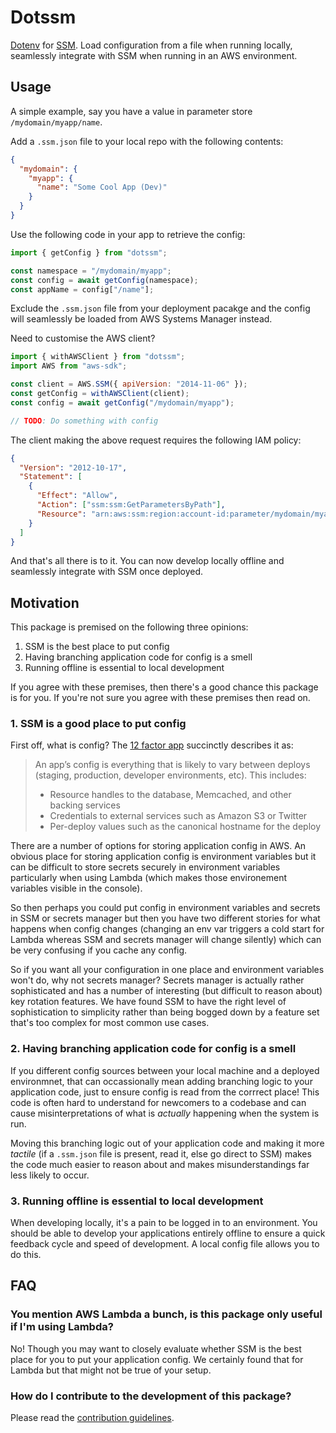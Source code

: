 # Dotssm

[Dotenv](https://www.npmjs.com/package/dotenv) for [SSM](https://docs.aws.amazon.com/systems-manager/latest/userguide/systems-manager-parameter-store.html).
Load configuration from a file when running locally,
seamlessly integrate with SSM when running in an AWS environment.

## Usage

A simple example, say you have a value in parameter store `/mydomain/myapp/name`.

Add a `.ssm.json` file to your local repo with the following contents:

```json
{
  "mydomain": {
    "myapp": {
      "name": "Some Cool App (Dev)"
    }
  }
}
```

Use the following code in your app to retrieve the config:

```js
import { getConfig } from "dotssm";

const namespace = "/mydomain/myapp";
const config = await getConfig(namespace);
const appName = config["/name"];
```

Exclude the `.ssm.json` file from your deployment pacakge and the config
will seamlessly be loaded from AWS Systems Manager instead.

Need to customise the AWS client?

```js
import { withAWSClient } from "dotssm";
import AWS from "aws-sdk";

const client = AWS.SSM({ apiVersion: "2014-11-06" });
const getConfig = withAWSClient(client);
const config = await getConfig("/mydomain/myapp");

// TODO: Do something with config
```

The client making the above request requires the following IAM policy:

```json
{
  "Version": "2012-10-17",
  "Statement": [
    {
      "Effect": "Allow",
      "Action": ["ssm:ssm:GetParametersByPath"],
      "Resource": "arn:aws:ssm:region:account-id:parameter/mydomain/myapp/*"
    }
  ]
}
```

And that's all there is to it.
You can now develop locally offline and seamlessly integrate with SSM once deployed.

## Motivation

This package is premised on the following three opinions:

1. SSM is the best place to put config
2. Having branching application code for config is a smell
3. Running offline is essential to local development

If you agree with these premises, then there's a good chance
this package is for you. If you're not sure you agree with these
premises then read on.

### 1. SSM is a good place to put config

First off, what is config?
The [12 factor app](https://12factor.net/config) succinctly describes it as:

> An app’s config is everything that is likely to vary between deploys (staging, production, developer environments, etc). This includes:
>
> - Resource handles to the database, Memcached, and other backing services
> - Credentials to external services such as Amazon S3 or Twitter
> - Per-deploy values such as the canonical hostname for the deploy

There are a number of options for storing application config in AWS.
An obvious place for storing application config is environment variables
but it can be difficult to store secrets securely in environment variables
particularly when using Lambda (which makes those environement variables
visible in the console).

So then perhaps you could put config in environment variables and secrets
in SSM or secrets manager but then you have two different stories for what
happens when config changes (changing an env var triggers a cold start for
Lambda whereas SSM and secrets manager will change silently) which can be
very confusing if you cache any config.

So if you want all your configuration in one place and environment variables
won't do, why not secrets manager? Secrets manager is actually rather sophisticated
and has a number of interesting (but difficult to reason about) key rotation features.
We have found SSM to have the right level of sophistication to simplicity rather
than being bogged down by a feature set that's too complex for most common use cases.

### 2. Having branching application code for config is a smell

If you different config sources between your local machine and a deployed
environmnet, that can occassionally mean adding branching logic to your application
code, just to ensure config is read from the corrrect place!
This code is often hard to understand for newcomers to a codebase and can cause
misinterpretations of what is _actually_ happening when the system is run.

Moving this branching logic out of your application code and making it more _tactile_
(if a `.ssm.json` file is present, read it, else go direct to SSM) makes the code
much easier to reason about and makes misunderstandings far less likely to occur.

### 3. Running offline is essential to local development

When developing locally, it's a pain to be logged in to an environment.
You should be able to develop your applications entirely offline to ensure
a quick feedback cycle and speed of development.
A local config file allows you to do this.

## FAQ

### You mention AWS Lambda a bunch, is this package only useful if I'm using Lambda?

No! Though you may want to closely evaluate whether SSM is the best place
for you to put your application config. We certainly found that for Lambda
but that might not be true of your setup.

### How do I contribute to the development of this package?

Please read the [contribution guidelines](CONTRIBUTING.md).
